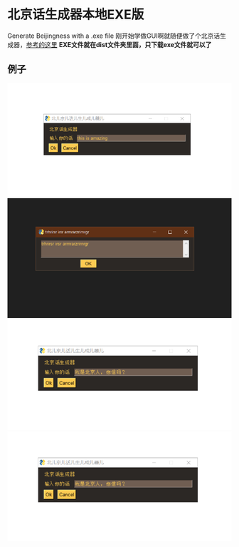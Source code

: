 # 北京话生成器本地EXE版
Generate Beijingness with a .exe file
刚开始学做GUI啊就随便做了个北京话生成器，[参考的这里](https://github.com/VirtualOilCake/Beijingese-Generator)
**EXE文件就在dist文件夹里面，只下载exe文件就可以了**
## 例子
![输入英文](https://github.com/Ferricacid/Beijingness_generator_GUI/blob/main/test_gui/pics/00.png?raw=true "输入英文例子")
![输出英文](https://github.com/Ferricacid/Beijingness_generator_GUI/blob/main/test_gui/pics/01.png?raw=true "输出英文例子")
![输入中文](https://github.com/Ferricacid/Beijingness_generator_GUI/blob/main/test_gui/pics/02.png?raw=true "输入中文例子")
![输出中文](https://github.com/Ferricacid/Beijingness_generator_GUI/blob/main/test_gui/pics/02.png?raw=true "输出中文例子")
